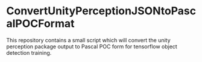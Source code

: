 # ConvertUnityPerceptionJSONtoPascalPOCFormat
This repository contains a small script which will convert the unity perception package output to Pascal POC form for tensorflow object detection training.
